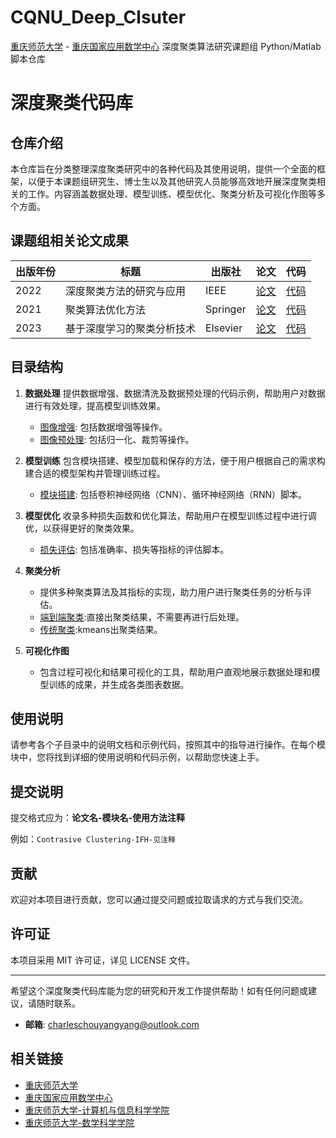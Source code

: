 # CQNU_Deep_Clsuter
[重庆师范大学](https://www.cqnu.edu.cn/) - [重庆国家应用数学中心](https://cqcam.cqnu.edu.cn/)
深度聚类算法研究课题组 Python/Matlab 脚本仓库
# 深度聚类代码库

## 仓库介绍

本仓库旨在分类整理深度聚类研究中的各种代码及其使用说明，提供一个全面的框架，以便于本课题组研究生、博士生以及其他研究人员能够高效地开展深度聚类相关的工作。内容涵盖数据处理、模型训练、模型优化、聚类分析及可视化作图等多个方面。
## 课题组相关论文成果

| 出版年份 | 标题                                  | 出版社         | 论文                                     | 代码                                   |
|----------|---------------------------------------|----------------|----------------------------------------------|--------------------------------------------|
| 2022     | 深度聚类方法的研究与应用            | IEEE           | [论文](https://example.com/paper1)    | [代码](https://example.com/code1)   |
| 2021     | 聚类算法优化方法                     | Springer       | [论文](https://example.com/paper2)    | [代码](https://example.com/code2)   |
| 2023     | 基于深度学习的聚类分析技术          | Elsevier       | [论文](https://example.com/paper3)    | [代码](https://example.com/code3)   |


## 目录结构

1. **数据处理**
   提供数据增强、数据清洗及数据预处理的代码示例，帮助用户对数据进行有效处理，提高模型训练效果。
    - [图像增强](./image_processing): 包括数据增强等操作。
    - [图像预处理](./image_processing): 包括归一化、裁剪等操作。

2. **模型训练**
   包含模块搭建、模型加载和保存的方法，便于用户根据自己的需求构建合适的模型架构并管理训练过程。
    - [模块搭建](./model_training): 包括卷积神经网络（CNN）、循环神经网络（RNN）脚本。
3. **模型优化**
   收录多种损失函数和优化算法，帮助用户在模型训练过程中进行调优，以获得更好的聚类效果。
   - [损失评估](./model_evaluation): 包括准确率、损失等指标的评估脚本。

4. **聚类分析**
   - 提供多种聚类算法及其指标的实现，助力用户进行聚类任务的分析与评估。
   - [端到端聚类](./model_evaluation):直接出聚类结果，不需要再进行后处理。
   - [传统聚类](./model_evaluation):kmeans出聚类结果。
5. **可视化作图**
   - 包含过程可视化和结果可视化的工具，帮助用户直观地展示数据处理和模型训练的成果，并生成各类图表数据。

## 使用说明

请参考各个子目录中的说明文档和示例代码，按照其中的指导进行操作。在每个模块中，您将找到详细的使用说明和代码示例，以帮助您快速上手。
## 提交说明

提交格式应为：**论文名-模块名-使用方法注释**

例如：`Contrasive Clustering-IFH-见注释`

## 贡献

欢迎对本项目进行贡献，您可以通过提交问题或拉取请求的方式与我们交流。

## 许可证

本项目采用 MIT 许可证，详见 LICENSE 文件。

---

希望这个深度聚类代码库能为您的研究和开发工作提供帮助！如有任何问题或建议，请随时联系。
- **邮箱**: charleschouyangyang@outlook.com
## 相关链接

- [重庆师范大学](https://www.cqnu.edu.cn/)
- [重庆国家应用数学中心](https://cqcam.cqnu.edu.cn/)
- [重庆师范大学-计算机与信息科学学院](https://jxxy.cqnu.edu.cn/)
- [重庆师范大学-数学科学学院](https://math.cqnu.edu.cn/)